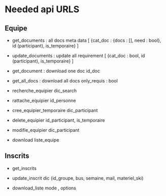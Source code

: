 # Needed api URLS 

## Equipe

- get_documents : all docs meta data
	[ {cat_doc : {docs : [], need : bool}, id (participant), is_temporaire}  ]
- update_documents : update all requirement
	[ {cat_doc : bool, id (participant), is_temporaire} ]
- get_document : download one doc
	id_doc
- get_all_docs : download all docs
	only_requis : bool

- recherche_equipier
	dic_search

- rattache_equipier 
	id_personne

- cree_equipier_temporaire 
	dic_participant

- delete_equipier
	id_participant, is_temporaire

- modifie_equipier
	dic_participant

- download liste_equipe


## Inscrits

- get_inscrits

- update_inscrit 
	dic (id_groupe, bus, semaine, mail, materiel_ski)

- download_liste
	mode , options